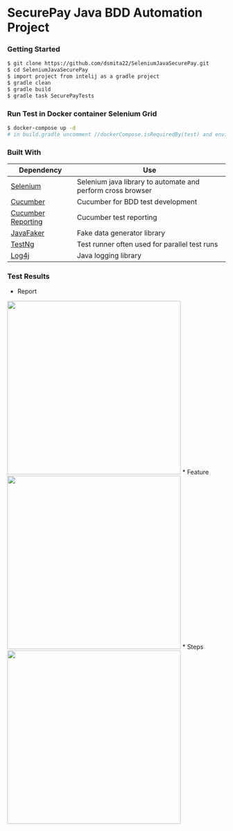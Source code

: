 # SecurePay Java BDD Automation Project   
### Getting Started
```sh
$ git clone https://github.com/dsmita22/SeleniumJavaSecurePay.git
$ cd SeleniumJavaSecurePay
$ import project from intelij as a gradle project
$ gradle clean
$ gradle build
$ gradle task SecurePayTests
```   
### Run Test in Docker container Selenium Grid   
```sh
$ docker-compose up -d
# in build.gradle uncomment //dockerCompose.isRequiredBy(test) and environment "grid", "YES"
```
### Built With  

| **Dependency**                                                                    | **Use**                                                          |
| --------------------------------------------------------------------------------- | ---------------------------------------------------------------- |
| [Selenium](https://seleniumhq.org)                                                | Selenium java library to automate and perform cross browser      |
| [Cucumber](https://cucumber.io/)                                                  | Cucumber for BDD test development                                |
| [Cucumber Reporting](https://github.com/damianszczepanik/cucumber-reporting)      | Cucumber test reporting                                          |
| [JavaFaker](https://github.com/DiUS/java-faker)                                   | Fake data generator library                                      |
| [TestNg](https://testng.org/doc/)                                                 | Test runner often used for parallel test runs                    |
| [Log4j](https://logging.apache.org/log4j/2.x/)                                    | Java logging library                                             |

### Test Results
  
* Report    
<img src="https://raw.githubusercontent.com/dsmita22/SeleniumJavaSecurePay/master/docs/Report.png" width="400">   
* Feature   
<img src="https://raw.githubusercontent.com/dsmita22/SeleniumJavaSecurePay/master/docs/Feature.png" width="400">   
* Steps   
<img src="https://raw.githubusercontent.com/dsmita22/SeleniumJavaSecurePay/master/docs/Steps.png" width="400">   